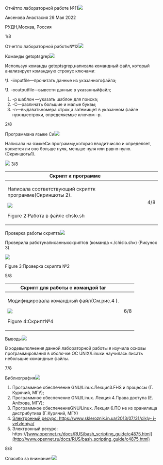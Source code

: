 ﻿Отчётпо лабораторной работе №11![](Aspose.Words.7b88e592-0e32-4480-9dc8-4a7266bc2b87.001.png)

Аксенова Анастасия  26 Мая 2022

РУДН,Москва, Россия

1/8

Отчетпо лабораторной работы№12![](Aspose.Words.7b88e592-0e32-4480-9dc8-4a7266bc2b87.002.png)

Команды getoptsgrep![](Aspose.Words.7b88e592-0e32-4480-9dc8-4a7266bc2b87.003.png)

Используя команды getoptsgrep,написала командный файл, который анализирует командную строкус ключами:

\1. -iinputfile—прочитать данные из указанногофайла;

\1. -ooutputfile—вывести данные в указанныйфайл;

1. -p шаблон —указать шаблон для поиска;
1. -C—различать большие и малые буквы;
1. -n—выдаватьномера строк,а затемищет в указанном файле нужныестроки, определяемые ключом –p.

2/8

Программана языке Си![](Aspose.Words.7b88e592-0e32-4480-9dc8-4a7266bc2b87.004.png)

Написала на языкеСи программу,которая вводитчисло и определяет, является ли оно больше нуля, меньше нуля или равно нулю. (Скриншоты1).

![](Aspose.Words.7b88e592-0e32-4480-9dc8-4a7266bc2b87.005.png) 3/8

|Скрипт к программе||
| - | :- |
|<p>Написала соответствующий скриптк программе(Скриншоты 2).</p><p>![](Aspose.Words.7b88e592-0e32-4480-9dc8-4a7266bc2b87.006.png)</p><p>Figure 2:Работа в файле chslo.sh</p>|4/8|
Проверка работы скрипта![](Aspose.Words.7b88e592-0e32-4480-9dc8-4a7266bc2b87.007.png)

Проверила работунаписанныхскриптов (команда «./chislo.sh») (Рисунок 3).

![](Aspose.Words.7b88e592-0e32-4480-9dc8-4a7266bc2b87.008.png)

Figure 3:Проверка скрипта №2

5/8

|Скрипт для работы с командой tar||
| - | :- |
|<p>Модифицировала командный файл(См.рис.4 ).</p><p>![](Aspose.Words.7b88e592-0e32-4480-9dc8-4a7266bc2b87.009.png)</p><p>Figure 4:Скрипт№4</p>|6/8|
Выводы![](Aspose.Words.7b88e592-0e32-4480-9dc8-4a7266bc2b87.010.png)

В ходевыполнения данной лабораторной работы я изучила основы программирования в оболочке ОС UNIX/Linuxи научилась писать небольшие командные файлы.

7/8

Библиография![](Aspose.Words.7b88e592-0e32-4480-9dc8-4a7266bc2b87.011.png)

1. Программное обеспечение GNU/Linux.Лекция3.FHS и процессы (Г. Курячий, МГУ);
1. Программное обеспечение GNU/Linux. Лекция 4.Права доступа (Е. Алёхова, МГУ);
1. Программное обеспечениеGNU/Linux. Лекция 6.ПО не из хранилища дистрибутива (Г.Курячий, МГУ)
1. [Электронный ресурс: https://www.skleroznik.in.ua/2013/07/31/cikly- i-vetvleniya/](http://www.skleroznik.in.ua/2013/07/31/cikly-i-vetvleniya/)
1. Электронный ресурс: https://[www.opennet.ru/docs/RUS/bash_scripting_guide/c4875.html](http://www.opennet.ru/docs/RUS/bash_scripting_guide/c4875.html)

8/8

Спасибо за внимание!![](Aspose.Words.7b88e592-0e32-4480-9dc8-4a7266bc2b87.012.png)
